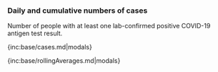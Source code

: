 ### Daily and cumulative numbers of cases 

Number of people with at least one lab-confirmed positive COVID-19 antigen test result.

{inc:base/cases.md|modals}

{inc:base/rollingAverages.md|modals}